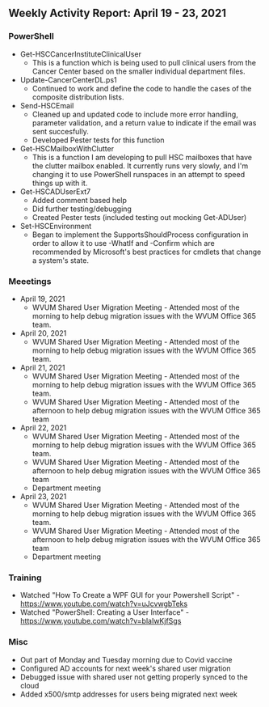 ## Weekly Activity Report: April 19 - 23, 2021

### PowerShell
* Get-HSCCancerInstituteClinicalUser
  * This is a function which is being used to pull clinical users from the Cancer Center based on the smaller individual department files.
* Update-CancerCenterDL.ps1
  * Continued to work and define the code to handle the cases of the composite distribution lists.
* Send-HSCEmail
  * Cleaned up and updated code to include more error handling, parameter validation, and a return value to indicate if the email was sent succesfully.
  * Developed Pester tests for this function
* Get-HSCMailboxWithClutter
  * This is a function I am developing to pull HSC mailboxes that have the clutter mailbox enabled. It currently runs very slowly, and I'm changing it to use PowerShell runspaces in an attempt to speed things up with it.
* Get-HSCADUserExt7
  * Added comment based help
  * Did further testing/debugging
  * Created Pester tests (included testing out mocking Get-ADUser)
* Set-HSCEnvironment
  * Began to implement the SupportsShouldProcess configuration in order to allow it to use -WhatIf and -Confirm which are recommended by Microsoft's best practices for cmdlets that change a system's state.

### Meeetings
* April 19, 2021
  * WVUM Shared User Migration Meeting - Attended most of the morning to help debug migration issues with the WVUM Office 365 team.
* April 20, 2021
  * WVUM Shared User Migration Meeting - Attended most of the morning to help debug migration issues with the WVUM Office 365 team.
* April 21, 2021
  * WVUM Shared User Migration Meeting - Attended most of the morning to help debug migration issues with the WVUM Office 365 team.
  * WVUM Shared User Migration Meeting - Attended most of the afternoon to help debug migration issues with the WVUM Office 365 team
* April 22, 2021
  * WVUM Shared User Migration Meeting - Attended most of the morning to help debug migration issues with the WVUM Office 365 team.
  * WVUM Shared User Migration Meeting - Attended most of the afternoon to help debug migration issues with the WVUM Office 365 team
  * Department meeting
* April 23, 2021
  * WVUM Shared User Migration Meeting - Attended most of the morning to help debug migration issues with the WVUM Office 365 team.
  * WVUM Shared User Migration Meeting - Attended most of the afternoon to help debug migration issues with the WVUM Office 365 team
  * Department meeting
  
### Training
* Watched "How To Create a WPF GUI for your Powershell Script" - https://www.youtube.com/watch?v=uJcvwgbTeks
* Watched "PowerShell: Creating a User Interface" - https://www.youtube.com/watch?v=blaIwKjfSgs

### Misc
* Out part of Monday and Tuesday morning due to Covid vaccine
* Configured AD accounts for next week's shared user migration
* Debugged issue with shared user not getting properly synced to the cloud
* Added x500/smtp addresses for users being migrated next week
